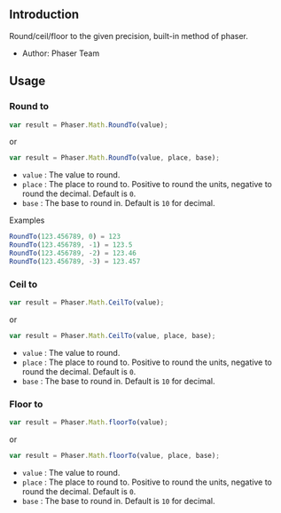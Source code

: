 ## Introduction

Round/ceil/floor to the given precision, built-in method of phaser.

- Author: Phaser Team

## Usage

### Round to

```javascript
var result = Phaser.Math.RoundTo(value);
```
or
```javascript
var result = Phaser.Math.RoundTo(value, place, base);
```

- `value` : The value to round.
- `place` : The place to round to. Positive to round the units, negative to round the decimal. Default is `0`.
- `base` : The base to round in. Default is `10` for decimal.

Examples

```javascript
RoundTo(123.456789, 0) = 123
RoundTo(123.456789, -1) = 123.5
RoundTo(123.456789, -2) = 123.46
RoundTo(123.456789, -3) = 123.457
```

### Ceil to

```javascript
var result = Phaser.Math.CeilTo(value);
```
or
```javascript
var result = Phaser.Math.CeilTo(value, place, base);
```

- `value` : The value to round.
- `place` : The place to round to. Positive to round the units, negative to round the decimal. Default is `0`.
- `base` : The base to round in. Default is `10` for decimal.

### Floor to

```javascript
var result = Phaser.Math.floorTo(value);
```
or
```javascript
var result = Phaser.Math.floorTo(value, place, base);
```

- `value` : The value to round.
- `place` : The place to round to. Positive to round the units, negative to round the decimal. Default is `0`.
- `base` : The base to round in. Default is `10` for decimal.


